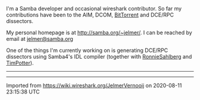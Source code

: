 I'm a Samba developer and occasional wireshark contributor. So far my contributions have been to the AIM, DCOM, [BitTorrent](/BitTorrent) and DCE/RPC dissectors.

My personal homepage is at <http://samba.org/~jelmer/>. I can be reached by email at <jelmer@samba.org>

One of the things I'm currently working on is generating DCE/RPC dissectors using Samba4's IDL compiler (together with [RonnieSahlberg](/RonnieSahlberg) and [TimPotter](/TimPotter)).

-----

---

Imported from https://wiki.wireshark.org/JelmerVernooij on 2020-08-11 23:15:38 UTC
